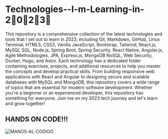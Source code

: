 # Technologies--I-m-Learning-in-2⃣0⃣2⃣3⃣

This repository is a comprehensive collection of the latest technologies and tools that I set out to learn in 2023, including Git, Markdown, GitHub, Linux Terminal, HTML5, CSS3, Vanilla JavaScript, Bootstrap, Tailwind, React.js, MySQL SQL, Node.js, Spring Boot, Spring Security, React Native, Angular.js, Agile Methodologies, JPA, Express.js, MongoDB NoSQL, Web Security, Docker, Hugo, and Astro. Each technology has a dedicated folder containing exercises, projects, and additional resources to help you master the concepts and develop practical skills. From building responsive web applications with React and Angular to designing secure and scalable databases with MySQL and MongoDB, this repository covers a wide range of topics that are essential for modern software development. Whether you're a beginner or an experienced developer, this repository has something for everyone. Join me on my 2023 tech journey and let's learn and grow together!

## HANDS ON CODE!!!  

![MANOS-AL-CODIGO](https://i.kym-cdn.com/photos/images/original/000/115/729/128137750187120110725-22047-1qunhxc.png)
